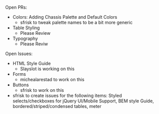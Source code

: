 Open PRs:
* Colors: Adding Chassis Palette and Default Colors
  * sfrisk to tweak palette names to be a bit more generic
* Table Styling
  * Please Review
* Typography
  * Please Reviw

Open Issues:
* HTML Style Guide
  * Slayslot is working on this
* Forms
  * michealarestad to work on this
* Buttons
  * sfrisk to work on this
* sfrisk to create issues for the following items: Styled selects/checkboxes for jQuery UI/Mobile Support, BEM style Guide, bordered/striped/condensed tables, meter  
